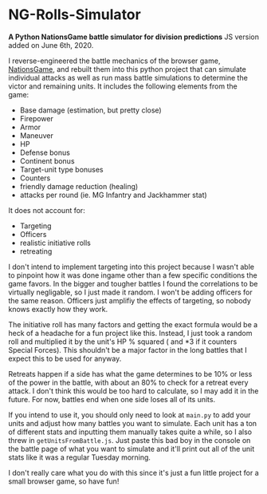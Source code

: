 # NG-Rolls-Simulator
**A Python NationsGame battle simulator for division predictions**
JS version added on June 6th, 2020.

I reverse-engineered the battle mechanics of the browser game, [NationsGame](https://www.Nationsgame.net), and rebuilt them into this python project that can simulate individual attacks as well as run mass battle simulations to determine the victor and remaining units.  It includes the following elements from the game:
* Base damage (estimation, but pretty close)
* Firepower
* Armor
* Maneuver
* HP
* Defense bonus
* Continent bonus
* Target-unit type bonuses
* Counters
* friendly damage reduction (healing)
* attacks per round (ie. MG Infantry and Jackhammer stat)

It does not account for:
* Targeting
* Officers
* realistic initiative rolls
* retreating

I don't intend to implement targeting into this project because I wasn't able to pinpoint how it was done ingame other than a few specific conditions the game favors.  In the bigger and tougher battles I found the correlations to be virtually negligable, so I just made it random.  I won't be adding officers for the same reason.  Officers just amplifiy the effects of targeting, so nobody knows exactly how they work.

The initiative roll has many factors and getting the exact formula would be a heck of a headache for a fun project like this.  Instead, I just took a random roll and multiplied it by the unit's HP % squared ( and *3 if it counters Special Forces).  This shouldn't be a major factor in the long battles that I expect this to be used for anyway.

Retreats happen if a side has what the game determines to be 10% or less of the power in the battle, with about an 80% to check for a retreat every attack.  I don't think this would be too hard to calculate, so I may add it in the future.  For now, battles end when one side loses all of its units.


If you intend to use it, you should only need to look at `main.py` to add your units and adjust how many battles you want to simulate.  Each unit has a ton of different stats and inputting them manually takes quite a while, so I also threw in `getUnitsFromBattle.js`.  Just paste this bad boy in the console on the battle page of what you want to simulate and it'll print out all of the unit stats like it was a regular Tuesday morning.

I don't really care what you do with this since it's just a fun little project for a small browser game, so have fun!
